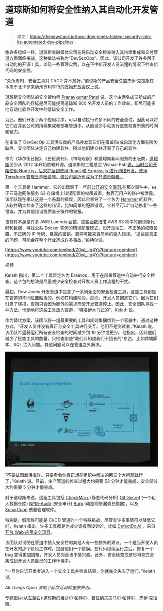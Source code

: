 # 道琼斯如何将安全性纳入其自动化开发管道

> 原文：<https://thenewstack.io/how-dow-jones-folded-security-into-its-automated-dev-pipeline/>

像许多组织一样，道琼斯金融媒体公司在将自动安全检查纳入其持续集成和交付管道方面面临挑战，这种做法被称为“DevSecOps”。因此，该公司开发了许多用于自动化的开源工具，以及一些管理实践，以在不中断开发人员流程的情况下检查新代码的安全性。

“众所周知，安全工具对 CI/CD 并不友好，”道琼斯的产品安全总监杰伊·克拉斯在本周于北卡罗来纳州罗利举行的[万物开放](https://allthingsopen.org/)会议上说。

道琼斯安全团队的安全架构师 [Pranavkumar Patel](https://github.com/pranav1688) 说，这个由两名成员组成的产品安全团队的目标是尽可能提高道琼斯 800 名开发人员的工作效率，即尽可能多地自动化软件开发中的低级安全工作。

为此，他们开发了两个应用程序，可以自动执行许多不同的安全测试，因此可以将它们合并到公司的持续集成和部署管道中，从而减少手动执行这些检查所需的时间和精力。

在审查了 DevSecOp 工具供应商的产品并发现它们在覆盖和/或自动化方面有所欠缺后，安全团队决定自己构建软件。所以他们建立并开源了自己的软件。

作为《华尔街日报》、《巴伦周刊》、《市场观察》和道琼斯新闻服务的出版商，[道琼斯](https://github.com/dowjones/hammer)至少从 2012 年开始依赖开源。道琼斯的工程总监 Vishaal Patil[说，当时公司开始使用 Node.js，后来扩展到使用 React 和 Express.js 进行网络开发，使用 Terraform 管理云基础设施。该公司最近也成为了开源贡献者。](https://github.com/dowjones)

第一个工具是 Hammer，它的出现源于一年前[公开的安全漏洞](https://www.upguard.com/breaches/cloud-leak-dow-jones),在那次事件中，由于亚马逊网络服务 S3 存储桶上错误配置的权限设置，数百万用户的账户被泄露。该团队现在承认这是一个愚蠢的错误，因此它领导了一个名为 [Hammer](https://github.com/dowjones/hammer) 的软件，该软件确实检查了这样的错误，比如简单的配置错误。它甚至可以“自动修复”一些错误，并为其他错误提供易于操作的警报。

该软件本身是许多 AWS Lambda 函数，这些函数扫描 AWS S3 桶中的道琼斯代码和数据，寻找公共 Docker 实例的错误配置模式，如开放端口、不正确的权限设置、不正确的 IP 号码、暴露的密钥。漏洞可能来自简单的输入错误。“这些是真正的问题，可能会在整个行业造成许多事故，”帕特尔说。

[https://www.youtube.com/embed/Z0wl_lIq4Ys?feature=oembed](https://www.youtube.com/embed/Z0wl_lIq4Ys?feature=oembed)

视频

Kelath 指出，第二个工具暂定名为 Braavos，用于在部署管道中自动进行安全检查。这个包的想法是尽量减少安全检查对开发人员工作流程的干扰。

最初，Dow Jones 开发管道中包含了一系列全面的安全检查工具，这些工具都是在管道的不同位置触发的，例如在构建阶段。然而，开发人员抱怨它们，因为它们引发了误报，否则只会因为额外的需求而使开发管道停止。因此，安全团队寻找一种方法，悄悄地将这些工具放入管道，“特洛伊木马式的”，Kelath 说。

作为替代方案，该团队将一组最重要的工具和规则集捆绑到一个容器中。通过这种方式，“开发人员并没有真正与安全工具进行交互。他们不是测试者，”Kelath 说。该团队希望将运行所有安全检查的时间减少到 10 分钟或更少。他指出，因此他们减少了检查工具的数量，只检查那些“我们只知道我们不擅长的”东西，比如跨端脚本、SQL 注入问题。其他问题可以在管道之外解决。

[![](img/27b6309841d6abaf234b3894b74b24c2.png)](https://cdn.thenewstack.io/media/2018/10/a117e41c-img_1902-2.jpg)

“不要试图煮沸海洋。只要看看你真正想在组织中解决的两三个大问题就行了，”Kelath 说。目前，生产管道的检查过程大约需要 53 分钟才能完成，安全部分大约需要 5 分钟才能完成。

对于道琼斯来说，这组工具包括 [CheckMarx](https://www.checkmarx.com/) (静态代码分析) [Git-Secret](http://git-secret.io/) (一个私人数据仓库) [NPM-Audit](https://docs.npmjs.com/cli/audit) (安全审计) [Burp](https://portswigger.net/burp) (动态网络漏洞扫描器)，以及 [SonarCube](https://docs.sonarqube.org/) 质量管理软件。

特别是，假阳性可能是 CI/CD 管道的一个特殊挑战，尽管有许多事情可以降低它们，Kelath 指出。许多工具都是为减少误报而设计的，比如 [DefectDoJo](https://owasp.org/www-project-defectdojo/) ，来自[开放 Web 应用安全项目](https://www.owasp.org)。

该团队对试图在管道中插入安全性的其他人有一些额外的建议。一个是当开发人员在开发的那个阶段工作时，提醒他们一个错误。在代码继续运行之后，修复一个 bug 变得更加困难，开发人员对此也不感兴趣。此外，安全检查应该尽可能完全集成到开发人员自己的工作环境中。

“一旦你告诉开发者进入一个安全工具并检查结果，你就完全失去了他们，”Kelath 说。

*All Things Open 资助了此次活动的差旅费用。*

专题图片(从左至右):道琼斯的维沙尔·帕特尔、普拉纳夫库马尔·帕特尔、杰伊·克拉斯。

<svg xmlns:xlink="http://www.w3.org/1999/xlink" viewBox="0 0 68 31" version="1.1"><title>Group</title> <desc>Created with Sketch.</desc></svg>